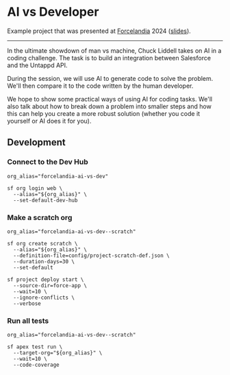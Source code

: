 # AI vs Developer

Example project that was presented at [Forcelandia](https://forcelandia.com/)
2024
([slides](https://docs.google.com/presentation/d/1ixLbpmlmjEViQk-yFNO48o-neB7WEQt3iKf0yqnT5GY/edit?usp=sharing)).

---

In the ultimate showdown of man vs machine, Chuck Liddell takes on AI in a
coding challenge. The task is to build an integration between Salesforce and the
Untappd API.

During the session, we will use AI to generate code to solve the problem. We'll
then compare it to the code written by the human developer.

We hope to show some practical ways of using AI for coding tasks. We'll also
talk about how to break down a problem into smaller steps and how this can help
you create a more robust solution (whether you code it yourself or AI does it
for you).

## Development

### Connect to the Dev Hub

```shell
org_alias="forcelandia-ai-vs-dev"

sf org login web \
  --alias="${org_alias}" \
  --set-default-dev-hub
```

### Make a scratch org

```shell
org_alias="forcelandia-ai-vs-dev--scratch"

sf org create scratch \
  --alias="${org_alias}" \
  --definition-file=config/project-scratch-def.json \
  --duration-days=30 \
  --set-default

sf project deploy start \
  --source-dir=force-app \
  --wait=10 \
  --ignore-conflicts \
  --verbose
```

### Run all tests

```shell
org_alias="forcelandia-ai-vs-dev--scratch"

sf apex test run \
  --target-org="${org_alias}" \
  --wait=10 \
  --code-coverage
```
